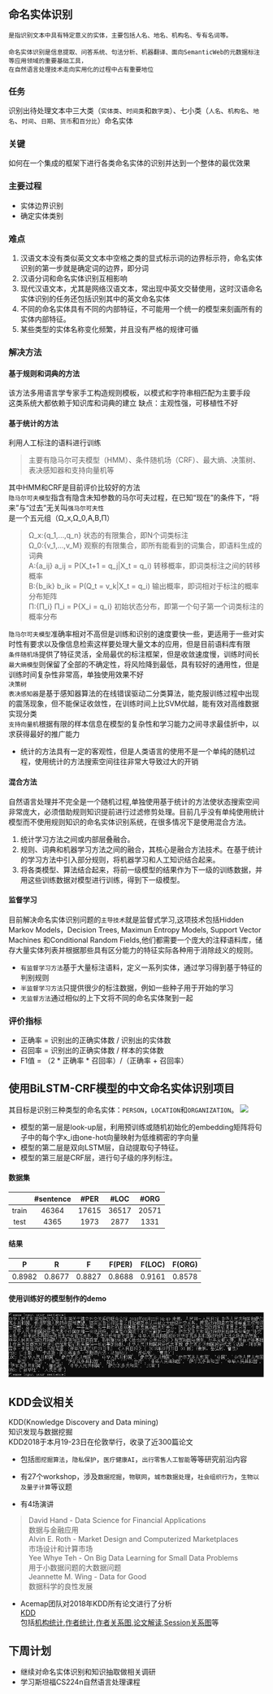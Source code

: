 ## 命名实体识别
                         
    是指识别文本中具有特定意义的实体，主要包括人名、地名、机构名、专有名词等。
    
    命名实体识别是信息提取、问答系统、句法分析、机器翻译、面向SemanticWeb的元数据标注等应用领域的重要基础工具，
    在自然语言处理技术走向实用化的过程中占有重要地位

### 任务
识别出待处理文本中三大类（`实体类`、`时间类`和`数字类`）、七小类（`人名`、`机构名`、`地名`、`时间`、`日期`、`货币`和`百分比`）命名实体
### 关键
如何在一个集成的框架下进行各类命名实体的识别并达到一个整体的最优效果

### 主要过程
* 实体边界识别
* 确定实体类别

### 难点
1. 汉语文本没有类似英文文本中空格之类的显式标示词的边界标示符，命名实体识别的第一步就是确定词的边界，即分词
2. 汉语分词和命名实体识别互相影响
3. 现代汉语文本，尤其是网络汉语文本，常出现中英文交替使用，这时汉语命名实体识别的任务还包括识别其中的英文命名实体
4. 不同的命名实体具有不同的内部特征，不可能用一个统一的模型来刻画所有的实体内部特征。
5. 某些类型的实体名称变化频繁，并且没有严格的规律可循

### 解决方法
#### 基于规则和词典的方法
该方法多用语言学专家手工构造规则模板，以模式和字符串相匹配为主要手段<br>
这类系统大都依赖于知识库和词典的建立
缺点：主观性强，可移植性不好

#### 基于统计的方法
利用人工标注的语料进行训练
>主要有隐马尔可夫模型（HMM）、条件随机场（CRF）、最大熵、决策树、表决感知器和支持向量机等

其中HMM和CRF是目前评价比较好的方法<br>
`隐马尔可夫模型`指含有隐含未知参数的马尔可夫过程，在已知“现在”的条件下，“将来”与“过去”无关叫`强马尔可夫性`<br>
是一个五元组（Ω_x,Ω_0,A,B,Π）<br>
>Ω_x:{q_1,...,q_n}  状态的有限集合，即N个词类标注<br>
>Ω_0:{v_1,...,v_M}  观察的有限集合，即所有能看到的词集合，即语料生成的词典<br>
>A:{a_ij}  a_ij = P(X_t+1 = q_j|X_t = q_i)  转移概率，即词类标注之间的转移概率<br>
>B:{b_ik}  b_ik = P(Q_t = v_k|X_t = q_i)  输出概率，即词相对于标注的概率分布矩阵<br>
>Π:{Π_i}  Π_i = P{X_i = q_i}  初始状态分布，即第一个句子第一个词类标注的概率分布<br>

`隐马尔可夫模型`准确率相对不高但是训练和识别的速度要快一些，更适用于一些对实时性有要求以及像信息检索这样要处理大量文本的应用，但是目前语料库有限<br>
`条件随机场`提供了特征灵活，全局最优的标注框架，但是收敛速度慢，训练时间长<br>
`最大熵模型`则保留了全部的不确定性，将风险降到最低，具有较好的通用性，但是训练时间复杂性非常高，单独使用效果不好<br>
`决策树`<br>
`表决感知器`是基于感知器算法的在线错误驱动二分类算法，能克服训练过程中出现的震荡现象，但不能保证收敛性，在训练时间上比SVM优越，能有效对高维数据实现分类<br>
`支持向量机`根据有限的样本信息在模型的复杂性和学习能力之间寻求最佳折中，以求获得最好的推广能力<br>

* 统计的方法具有一定的客观性，但是人类语言的使用不是一个单纯的随机过程，使用统计的方法搜索空间往往非常大导致过大的开销

#### 混合方法
自然语言处理并不完全是一个随机过程,单独使用基于统计的方法使状态搜索空间非常庞大，必须借助规则知识提前进行过滤修剪处理。目前几乎没有单纯使用统计模型而不使用规则知识的命名实体识别系统，在很多情况下是使用混合方法。<br>
1. 统计学习方法之间或内部层叠融合。
2. 规则、词典和机器学习方法之间的融合，其核心是融合方法技术。在基于统计的学习方法中引入部分规则，将机器学习和人工知识结合起来。
3. 将各类模型、算法结合起来，将前一级模型的结果作为下一级的训练数据，并用这些训练数据对模型进行训练，得到下一级模型。
#### 监督学习
目前解决命名实体识别问题的`主导技术`就是监督式学习,这项技术包括Hidden Markov Models，Decision Trees, Maximun Entropy Models, Support Vector Machines 和Conditional Random Fields,他们都需要一个庞大的注释语料库，储存大量实体列表并根据那些具有区分能力的特征实际各种用于消除歧义的规则。<br>

* `有监督学习方法`基于大量标注语料，定义一系列实体，通过学习得到基于特征的判别规则<br>
* `半监督学习方法`只提供很少的标注数据，例如一些种子用于开始的学习<br>
* `无监督方法`通过相似的上下文将不同的命名实体聚到一起<br>

### 评价指标
* 正确率 = 识别出的正确实体数 / 识别出的实体数
* 召回率 = 识别出的正确实体数 / 样本的实体数
* F1值 = （2 * 正确率 * 召回率）/（正确率 + 召回率）

## 使用BiLSTM-CRF模型的中文命名实体识别项目
其目标是识别三种类型的命名实体：`PERSON`，`LOCATION`和`ORGANIZATION`。
![](https://github.com/Determined22/zh-NER-TF/blob/master/pics/pic1.png)

* 模型的第一层是look-up层，利用预训练或随机初始化的embedding矩阵将句子中的每个字x_i由one-hot向量映射为低维稠密的字向量
* 模型的第二层是双向LSTM层，自动提取句子特征。
* 模型的第三层是CRF层，进行句子级的序列标注。

#### 数据集
|    | #sentence | #PER | #LOC | #ORG |
| :----: | :---: | :---: | :---: | :---: |
| train  | 46364 | 17615 | 36517 | 20571 |
| test   | 4365  | 1973  | 2877  | 1331  |
#### 结果
| P     | R     | F     | F(PER)| F(LOC)| F(ORG)|
| :---: | :---: | :---: | :---: | :---: | :---: |
| 0.8982 | 0.8677 | 0.8827 | 0.8688 | 0.9161 | 0.8578

#### 使用训练好的模型制作的demo
![](https://github.com/qiuxingfa/picture_/blob/master/2018.8.23/5b0bfd3d1ee3b2d9360e91a3ff7cd86.png)

## KDD会议相关
KDD(Knowledge Discovery and Data mining)<br>
知识发现与数据挖掘<br>
KDD2018于本月19-23日在伦敦举行，收录了近300篇论文<br>

* 包括`图挖掘算法`，`隐私保护`，`医疗健康AI`，`出行零售人工智能`等等研究前沿内容

* 有27个workshop，涉及`数据挖掘`，`物联网`，`城市数据处理`，`社会组织行为`，`生物以及量子计算`等议题
* 有4场演讲
>David Hand - Data Science for Financial Applications<br>
>数据与金融应用<br>
>Alvin E. Roth - Market Design and Computerized Marketplaces<br>
>市场设计和计算市场<br>
>Yee Whye Teh - On Big Data Learning for Small Data Problems<br>
>用于小数据问题的大数据问题<br>
>Jeannette M. Wing - Data for Good<br>
>数据科学的良性发展<br>

* Acemap团队对2018年KDD所有论文进行了分析<br>
[KDD](https://acemap.info/KDD/MainPage#sessionCommerce%20and%20Profiling)<br>
包括[机构统计](https://acemap.info/KDD/AffiliationStatistics),[作者统计](https://acemap.info/KDD/AuthorStatistics),[作者关系图](https://acemap.info/app/KDD/AuthorMap2018.php),[论文解读](https://acemap.info/KDD/MainPage#sessionCommerce%20and%20Profiling),[Session关系图](https://acemap.info/KDD/RecommendationMap)等

## 下周计划
* 继续对命名实体识别和知识抽取做相关调研
* 学习斯坦福CS224n自然语言处理课程
